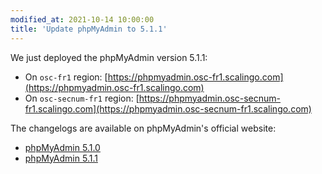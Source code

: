 ```yaml
---
modified_at: 2021-10-14 10:00:00
title: 'Update phpMyAdmin to 5.1.1'
---
```


We just deployed the phpMyAdmin version 5.1.1:
- On `osc-fr1` region: [https://phpmyadmin.osc-fr1.scalingo.com](https://phpmyadmin.osc-fr1.scalingo.com)
- On `osc-secnum-fr1` region: [https://phpmyadmin.osc-secnum-fr1.scalingo.com](https://phpmyadmin.osc-secnum-fr1.scalingo.com)

The changelogs are available on phpMyAdmin's official website:
- [phpMyAdmin 5.1.0](https://www.phpmyadmin.net/news/2021/2/24/phpmyadmin-510-released/)
- [phpMyAdmin 5.1.1](https://www.phpmyadmin.net/news/2021/6/4/phpmyadmin-511-released/)
